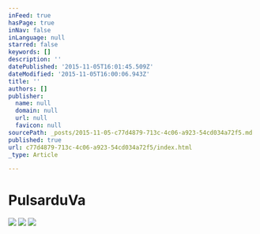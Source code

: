 ```yaml
---
inFeed: true
hasPage: true
inNav: false
inLanguage: null
starred: false
keywords: []
description: ''
datePublished: '2015-11-05T16:01:45.509Z'
dateModified: '2015-11-05T16:00:06.943Z'
title: ''
authors: []
publisher:
  name: null
  domain: null
  url: null
  favicon: null
sourcePath: _posts/2015-11-05-c77d4879-713c-4c06-a923-54cd034a72f5.md
published: true
url: c77d4879-713c-4c06-a923-54cd034a72f5/index.html
_type: Article

---
```

# PulsarduVa

![](https://the-grid-user-content.s3-us-west-2.amazonaws.com/abd6c277-bf9c-4412-8d7d-26ec52edaa63.jpg)
![](https://the-grid-user-content.s3-us-west-2.amazonaws.com/90e6eed9-cc97-463f-baa9-1dc8e0b18749.jpg)
![](https://the-grid-user-content.s3-us-west-2.amazonaws.com/ea6e63f6-1792-490c-ac88-d8031d7192ed.jpg)